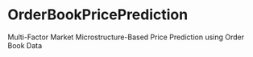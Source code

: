 # OrderBookPricePrediction
Multi-Factor Market Microstructure-Based Price Prediction using Order Book Data
